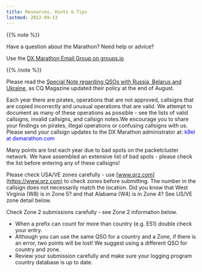 ```yaml
---
title: Resources, Hints & Tips
lastmod: 2022-09-13
---
```



{{% note %}}

Have a question about the Marathon? Need help or advice?

Use the [DX Marathon Email Group on groups.io](https://groups.io/g/dxmarathon/)

{{% /note %}}

Please read the [Special Note regarding QSOs with Russia, Belarus and Ukraine](./russia), as CQ Magazine updated their
policy at the end of August.

Each year there are pirates, operations that are not approved, callsigns that are
copied incorrectly and unusual operations that are valid. We attempt to document
as many of these operations as possible - see the lists of valid callsigns,
invalid callsigns, and callsign notes.We encourage you to share your findings on pirates, illegal operations or confusing callsigns with us. Please send your callsign updates to the DX Marathon administrator at: <font color="#0000FF">k9el at dxmarathon.com</font>

Many points are lost each year due to bad spots on the packetcluster network. We have
assembled an extensive list of bad spots - please check the list
before entering any of these callsigns!

Please check USA/VE zones carefully - use [www.qrz.com](https://www.qrz.com) to check
zones before submitting. The number in the callsign does not
necessarily match the location. Did you know that West Virginia (W8)
is in Zone 5? and that Alabama (W4) is in Zone 4? See US/VE zone
detail below.

Check Zone 2 	submissions carefully - see Zone 2 information below.
* When a prefix can count for more than country (e.g. E51) double check your entry.
* Although you can use the same QSO for a country and a Zone, if there is an error, two points will be lost! We suggest using a different QSO for country and zone.
* Review your submission carefully and make sure your logging program country database is up to date.

